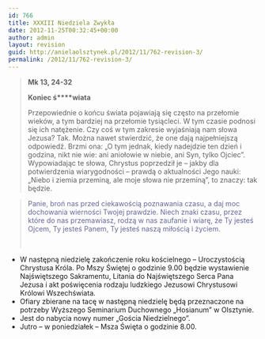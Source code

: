 ```yaml
---
id: 766
title: XXXIII Niedziela Zwykła
date: 2012-11-25T00:32:45+00:00
author: admin
layout: revision
guid: http://anielaolsztynek.pl/2012/11/762-revision-3/
permalink: /2012/11/762-revision-3/
---
```

> **Mk 13, 24-32**
> 
> **Koniec ś****wiata**
> 
> Przepowiednie o końcu świata pojawiają się często na przełomie wieków, a tym bardziej na przełomie tysiącleci. W tym czasie podnosi się ich natężenie. Czy coś w tym zakresie wyjaśniają nam słowa Jezusa? Tak. Można nawet stwierdzić, że one dają najpełniejszą odpowiedź. Brzmi ona: &#8222;O tym jednak, kiedy nadejdzie ten dzień i godzina, nikt nie wie: ani aniołowie w niebie, ani Syn, tylko Ojciec&#8221;. Wypowiadając te słowa, Chrystus poprzedził je &#8211; jakby dla potwierdzenia wiarygodności &#8211; prawdą o aktualności Jego nauki: &#8222;Niebo i ziemia przeminą, ale moje słowa nie przeminą&#8221;, to znaczy: tak będzie.

> <span style="color: #666699;">Panie, broń nas przed ciekawością poznawania czasu, a daj moc dochowania wierności Twojej prawdzie. Niech znaki czasu, przez które do nas przemawiasz, rodzą w nas zaufanie i wiarę, że Ty jesteś Ojcem, Ty jesteś Panem, Ty jesteś naszą miłością i życiem.</span>
> 
> <span style="color: #666699;"><br /> </span>

  * W następną niedzielę zakończenie roku kościelnego &#8211; Uroczystością Chrystusa Króla. Po Mszy Świętej o godzinie 9.00 będzie wystawienie Najświętszego Sakramentu, Litania do Najświętszego Serca Pana Jezusa i akt poświęcenia rodzaju ludzkiego Jezusowi Chrystusowi Królowi Wszechświata.
  * Ofiary zbierane na tacę w następną niedzielę będą przeznaczone na potrzeby Wyższego Seminarium Duchownego &#8222;Hosianum&#8221; w Olsztynie.
  * Jest do nabycia nowy numer &#8222;Gościa Niedzielnego&#8221;.
  * Jutro &#8211; w poniedziałek &#8211; Msza Święta o godzinie 8.00.